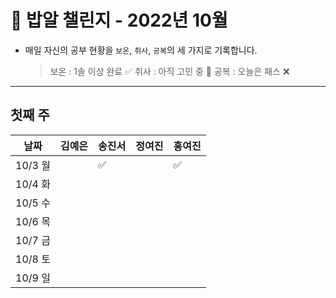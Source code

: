 # 🍚 밥알 챌린지 - 2022년 10월
- 매일 자신의 공부 현황을 `보온`, `취사`, `공복`의 세 가지로 기록합니다.
    
    > 보온 : 1솔 이상 완료 ✅
    취사 : 아직 고민 중 🤔
    공복 : 오늘은 패스 ❌
---

## 첫째 주
**날짜**|김예은|송진서|정여진|홍여진
---|---|---|---|---
10/3 월| | ✅ | | ✅
10/4 화| |  | | 
10/5 수| |  | | 
10/6 목| |  | | 
10/7 금| |  | | 
10/8 토| |  | | 
10/9 일| |  | | 
